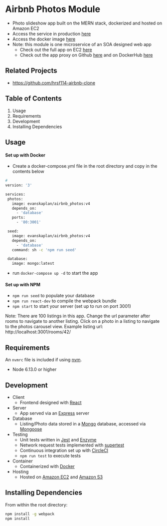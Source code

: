 # Airbnb Photos Module

- Photo slideshow app built on the MERN stack, dockerized and hosted on Amazon EC2
- Access the service in production [here](http://ec2-54-215-239-201.us-west-1.compute.amazonaws.com/rooms/14/)
- Access the docker image [here](https://hub.docker.com/r/evanskaplan/airbnb_photos/tags)
- Note: this module is one microservice of an SOA designed web app
  - Check out the full app on EC2 [here](http://ec2-13-52-187-113.us-west-1.compute.amazonaws.com/rooms/14/)
  - Check out the app proxy on Github [here](https://github.com/hrsf114-airbnb-clone/airbnb-proxy-evan) and on DockerHub [here](https://hub.docker.com/r/evanskaplan/airbnb_proxy/tags)

## Related Projects

  - https://github.com/hrsf114-airbnb-clone

## Table of Contents

1. Usage
1. Requirements
1. Development
1. Installing Dependencies

## Usage
#### Set up with Docker
- Create a docker-compose.yml file in the root directory and copy in the contents below
 ```sh
 # 
 version: '3'

services:
  photos:
    image: evanskaplan/airbnb_photos:v4
    depends_on:
      - 'database'
    ports:
      - '80:3001'

  seed:
    image: evanskaplan/airbnb_photos:v4
    depends_on:
      - 'database'
    command: sh -c 'npm run seed'

  database:
    image: mongo:latest
 ```
 - run `docker-compose up -d` to start the app
  
#### Set up with NPM
 - `npm run seed` to populate your database
 - `npm run react-dev` to compile the webpack bundle
 - `npm start` to start your server (set up to run on port 3001)
  
Note: There are 100 listings in this app. Change the url parameter after rooms to navigate to another listing. Click on a photo in a listing to navigate to the photos carousel view. Example listing url: http://localhost:3001/rooms/42/

## Requirements

An `nvmrc` file is included if using [nvm](https://github.com/creationix/nvm).

- Node 6.13.0 or higher

## Development
- Client
  - Frontend designed with [React](https://reactjs.org/)
- Server
  - App served via an [Express](https://expressjs.com/) server
- Database
  - Listing/Photo data stored in a [Mongo](https://www.mongodb.com/) database, accessed via [Mongoose](https://mongoosejs.com/)
- Testing
  - Unit tests written in [Jest](https://jestjs.io/) and [Enzyme](https://airbnb.io/enzyme/)
  - Network request tests implemented with [supertest](https://www.npmjs.com/package/supertest)
  - Continuous integration set up with [CircleCI](https://circleci.com/)
  - `npm run test` to execute tests
- Container
  - Containerized with [Docker](https://www.docker.com/)
- Hosting
  - Hosted on [Amazon EC2](https://aws.amazon.com/ec2/) and [Amazon S3](https://aws.amazon.com/s3/)
## Installing Dependencies

From within the root directory:

```sh
npm install -g webpack
npm install
```

